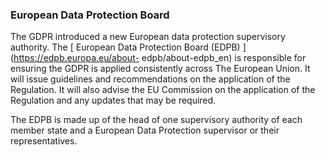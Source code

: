 ###  European Data Protection Board

The GDPR introduced a new European data protection supervisory authority. The
[ European Data Protection Board (EDPB) ](https://edpb.europa.eu/about-
edpb/about-edpb_en) is responsible for ensuring the GDPR is applied
consistently across The European Union. It will issue guidelines and
recommendations on the application of the Regulation. It will also advise the
EU Commission on the application of the Regulation and any updates that may be
required.

The EDPB is made up of the head of one supervisory authority of each member
state and a European Data Protection supervisor or their representatives.
